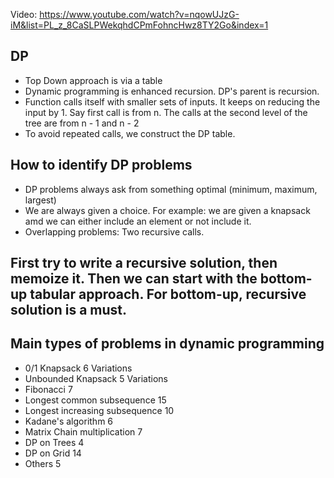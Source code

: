 Video: https://www.youtube.com/watch?v=nqowUJzG-iM&list=PL_z_8CaSLPWekqhdCPmFohncHwz8TY2Go&index=1


## DP
  - Top Down approach is via a table
  - Dynamic programming is enhanced recursion. DP's parent is recursion.
  - Function calls itself with smaller sets of inputs. It keeps on reducing the input by 1. Say first call is from n. The calls at the second level of the tree are from n - 1 and n - 2
  - To avoid repeated calls, we construct the DP table.

## How to identify DP problems
  - DP problems always ask from something optimal (minimum, maximum, largest)
  - We are always given a choice. For example: we are given a knapsack amd we can either include an element or not include it.
  - Overlapping problems: Two recursive calls.

## First try to write a recursive solution, then memoize it. Then we can start with the bottom-up tabular approach. For bottom-up, recursive solution is a must.



## Main types of problems in dynamic programming
- 0/1 Knapsack 6 Variations
- Unbounded Knapsack 5 Variations
- Fibonacci 7 
- Longest common subsequence 15
- Longest increasing subsequence 10
- Kadane's algorithm 6
- Matrix Chain multiplication 7
- DP on Trees 4
- DP on Grid 14
-  Others 5
